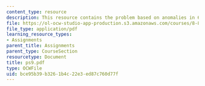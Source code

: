 ```yaml
---
content_type: resource
description: This resource contains the problem based on anomalies in 6 dimensions.
file: https://ol-ocw-studio-app-production.s3.amazonaws.com/courses/8-871-selected-topics-in-theoretical-particle-physics-branes-and-gauge-theory-dynamics-fall-2004/bce95b39b3261b4c22e3ed87c760d77f_ps9.pdf
file_type: application/pdf
learning_resource_types:
- Assignments
parent_title: Assignments
parent_type: CourseSection
resourcetype: Document
title: ps9.pdf
type: OCWFile
uid: bce95b39-b326-1b4c-22e3-ed87c760d77f
---
```

